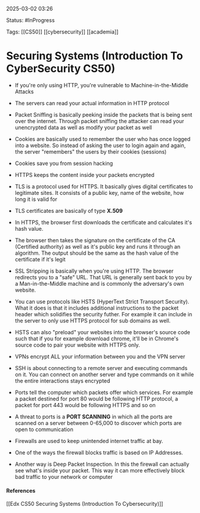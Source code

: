 
2025-03-02 03:26

Status: #InProgress 
 
Tags: [[CS50]] [[cybersecurity]] [[academia]] 

# Securing Systems (Introduction To CyberSecurity CS50)

- If you're only using HTTP, you're vulnerable to Machine-in-the-Middle Attacks
- The servers can read your actual information in HTTP protocol
- Packet Sniffing is basically peeking inside the packets that is being sent over the internet. Through packet sniffing the attacker can read your unencrypted data as well as modify your packet as well
- Cookies are basically used to remember the user who has once logged into a website. So instead of asking the user to login again and again, the server "remembers" the users by their cookies (sessions)
- Cookies save you from session hacking
- HTTPS keeps the content inside your packets encrypted
- TLS is a protocol used for HTTPS. It basically gives digital certificates to legitimate sites. It consists of a public key, name of the website, how long it is valid for
- TLS certificates are basically of type **X.509**

- In HTTPS, the browser first downloads the certificate and calculates it's hash value. 
- The browser then takes the signature on the certificate of the CA (Certified authority) as well as it's public key and runs it through an algorithm. The output should be the same as the hash value of the certificate if it's legit

- SSL Stripping is basically when you're using HTTP. The browser redirects you to a "safe" URL. That URL is generally sent back to you by a Man-in-the-Middle machine and is commonly the adversary's own website.
- You can use protocols like HSTS (HyperText Strict Transport Security). What it does is that it includes additional instructions to the packet header which solidifies the security futher. For example it can include in the server to only use HTTPS protocol for sub domains as well. 
- HSTS can also "preload" your websites into the browser's source code such that if you for example download chrome, it'll be in Chrome's source code to pair your website with HTTPS only.

- VPNs encrypt ALL your information between you and the VPN server
- SSH is about connecting to a remote server and executing commands on it. You can connect on another server and type commands on it while the entire interactions stays encrypted

- Ports tell the computer which packets offer which services. For example a packet destined for port 80 would be following HTTP protocol, a packet for port 443 would be following HTTPS and so on
- A threat to ports is a **PORT SCANNING** in which all the ports are scanned on a server between 0-65,000 to discover which ports are open to communication

- Firewalls are used to keep unintended internet traffic at bay.
- One of the ways the firewall blocks traffic is based on IP Addresses.
- Another way is Deep Packet Inspection. In this the firewall can actually see what's inside your packet. This way it can more effectively block bad traffic to your network or computer




#### References
[[Edx CS50 Securing Systems (Introduction To Cybersecurity)]]